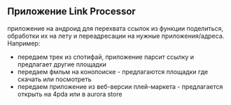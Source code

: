 ## Приложение Link Processor
приложение на андроид для перехвата ссылок из функции поделиться, обработки их на лету и переадресации на нужные приложения/адреса.  
Например:
- передаем трек из спотифай, приложение парсит ссылку и предлагает другие площадки
- передаем фмльм на конопоиске - предлагаются площадки где скачать или посмотреть
- передаем приложение из веб-версии плей-маркета - предлагается открыть на 4pda или в aurora store
